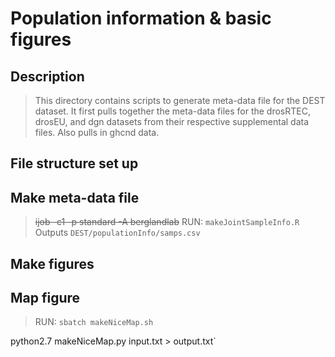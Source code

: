 # Population information & basic figures

## Description
>  This directory contains scripts to generate meta-data file for the DEST dataset. It first pulls together the meta-data files for the drosRTEC, drosEU, and dgn datasets from their respective supplemental data files. Also pulls in ghcnd data.

## File structure set up

## Make meta-data file ###
  > ~~ijob -c1 -p standard -A berglandlab~~
  > RUN: `makeJointSampleInfo.R`
  > Outputs `DEST/populationInfo/samps.csv`

## Make figures
  ## Map figure
  > RUN: `sbatch makeNiceMap.sh`

  python2.7 makeNiceMap.py input.txt > output.txt` <br/>
